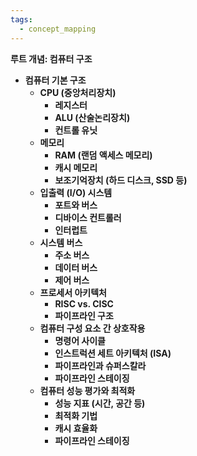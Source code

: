 ```yaml
---
tags:
  - concept_mapping
---
```

**루트 개념: 컴퓨터 구조**

- **컴퓨터 기본 구조**
    - **CPU (중앙처리장치)**
        - **레지스터**
        - **ALU (산술논리장치)**
        - **컨트롤 유닛**
    - **메모리**
        - **RAM (랜덤 액세스 메모리)**
        - **캐시 메모리**
        - **보조기억장치 (하드 디스크, SSD 등)**
    - **입출력 (I/O) 시스템**
        - **포트와 버스**
        - **디바이스 컨트롤러**
        - **인터럽트**
    - **시스템 버스**
        - **주소 버스**
        - **데이터 버스**
        - **제어 버스**
    - **프로세서 아키텍처**
        - **RISC vs. CISC**
        - **파이프라인 구조**
	- **컴퓨터 구성 요소 간 상호작용**
	    - **명령어 사이클**
	    - **인스트럭션 세트 아키텍처 (ISA)**
	    - **파이프라인과 슈퍼스칼라**
	    - **파이프라인 스테이징**
	- **컴퓨터 성능 평가와 최적화**
	    - **성능 지표 (시간, 공간 등)**
	    - **최적화 기법**
	    - **캐시 효율화**
	    - **파이프라인 스테이징**